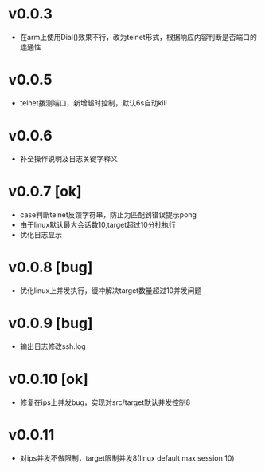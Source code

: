 # v0.0.3
- 在arm上使用Dial()效果不行，改为telnet形式，根据响应内容判断是否端口的连通性

# v0.0.5
- telnet拨测端口，新增超时控制，默认6s自动kill

# v0.0.6
- 补全操作说明及日志关键字释义

# v0.0.7 [ok]
- case判断telnet反馈字符串，防止为匹配到错误提示pong
- 由于linux默认最大会话数10,target超过10分批执行
- 优化日志显示

# v0.0.8 [bug]
- 优化linux上并发执行，缓冲解决target数量超过10并发问题

# v0.0.9 [bug]
- 输出日志修改ssh.log

# v0.0.10 [ok]
- 修复在ips上并发bug，实现对src/target默认并发控制8

# v0.0.11
- 对ips并发不做限制，target限制并发8(linux default max session 10)